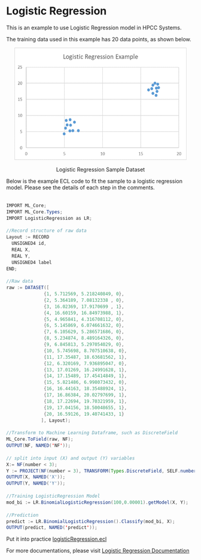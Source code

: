 # Logistic Regression

This is an example to use Logistic Regression model in HPCC Systems.

The training data used in this example has 20 data points, as shown below.

<!-- ![Linear Regression](./images/lr_samples.PNG) -->
<p align="center"> <img width="460" height="300" src="./images/logisticregression_samples.PNG"> </p>
<p align="center"> Logistic Regression Sample Dataset </p>

Below is the example ECL code to fit the sample to a logistic regression model.
Please see the details of each step in the comments.

```java

IMPORT ML_Core;
IMPORT ML_Core.Types;
IMPORT LogisticRegression as LR;

//Record structure of raw data
Layout := RECORD
  UNSIGNED4 id,
  REAL X,
  REAL Y,
  UNSIGNED4 label
END;

//Raw data
raw := DATASET([
              {1, 5.712569, 5.218240849, 0},
              {2, 5.364189, 7.08132338 , 0},
              {3, 16.02369, 17.9170699 , 1},
              {4, 16.60159, 16.84973988, 1},
              {5, 4.965841, 4.316708112, 0},
              {6, 5.145869, 6.074661632, 0},
              {7, 6.105629, 5.286571686, 0},
              {8, 5.234874, 8.489164326, 0},
              {9, 6.845813, 5.297054029, 0},
              {10, 5.745698, 8.707510638, 0},
              {11, 17.35487, 18.63681562, 1},
              {12, 6.320169, 7.936895047, 0},
              {13, 17.01269, 16.24991628, 1},
              {14, 17.15489, 17.45414849, 1},
              {15, 5.821486, 6.998073432, 0},
              {16, 16.44163, 18.35488924, 1},
              {17, 16.86384, 20.02797699, 1},
              {18, 17.22694, 19.70321959, 1},
              {19, 17.04156, 18.50048655, 1},
              {20, 16.59126, 19.40741433, 1}
             ], Layout);

//Transform to Machine Learning Dataframe, such as DiscreteField
ML_Core.ToField(raw, NF);
OUTPUT(NF, NAMED('NF'));

// split into input (X) and output (Y) variables
X:= NF(number < 3);
Y := PROJECT(NF(number = 3), TRANSFORM(Types.DiscreteField, SELF.number := 1, SELF := LEFT));
OUTPUT(X, NAMED('X'));
OUTPUT(Y, NAMED('Y'));

//Training LogisticRegression Model
mod_bi := LR.BinomialLogisticRegression(100,0.00001).getModel(X, Y);

//Prediction
predict := LR.BinomialLogisticRegression().Classify(mod_bi, X);
OUTPUT(predict, NAMED('predict'));

```

Put it into practice [logisticRegression.ecl](https://ide.hpccsystems.com/workspaces/share/291d17d9-e5cb-4fac-83c2-ac5997c28a31)

For more documentations, please visit [Logistic Regression Documentation](https://cdn.hpccsystems.com/pdf/ml/LogisticRegression.pdf)
